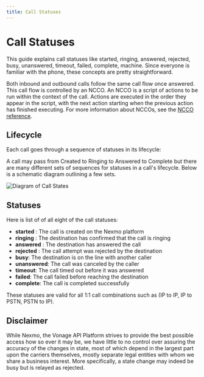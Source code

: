 ```yaml
---
title: Call Statuses
---
```


# Call Statuses 

This guide explains call statuses like started, ringing, answered, rejected, busy, unanswered, timeout, failed, complete, machine. Since everyone is familiar with the phone, these concepts are pretty straightforward. 
 
Both inbound and outbound calls follow the same call flow once answered. This call flow is controlled by an NCCO. An NCCO is a script of actions to be run within the context of the call. Actions are executed in the order they appear in the script, with the next action starting when the previous action has finished executing. For more information about NCCOs, see the [NCCO reference](/voice/voice-api/ncco-reference).

## Lifecycle

Each call goes through a sequence of statuses in its lifecycle:

A call may pass from Created to Ringing to Answered to Complete but there are many different sets of sequences for statuses in a call's lifecycle. Below is a schematic diagram outlining a few sets. 

![Diagram of Call States](/assets/images/call-states-rtc-diagram.png)

## Statuses

Here is list of of all eight of the call statuses: 

- **started** : The call is created on the Nexmo platform
- **ringing** : The destination has confirmed that the call is ringing
- **answered** : The destination has answered the call
- **rejected** : The call attempt was rejected by the destination
- **busy**: The destination is on the line with another caller
- **unanswered**: The call was canceled by the caller
- **timeout**: The call timed out before it was answered
- **failed**: The call failed before reaching the destination
- **complete**: The call is completed successfully

These statuses are valid for all 1:1 call combinations such as (IP to IP, IP to PSTN, PSTN to IP). 

## Disclaimer 

While Nexmo, the Vonage API Platform strives to provide the best possible access how so ever it may be, we have little to no control over assuring the accuracy of the changes in state, most of which depend in the largest part upon the carriers themselves, mostly separate legal entities with whom we share a business interest. More specifically, a state change may indeed be busy but is relayed as rejected. 
